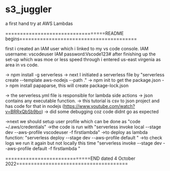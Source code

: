 # s3_juggler
a first hand try at AWS Lambdas

==================================README begins========================================

first i created an IAM user which i linked to my vs code console.
IAM username: vscodeuser  IAM password:Vscode123#
after finishing up the set-up which was moe or less speed through i entered us-east virgenia as area in vs code.

-> npm install -g serverless
-> next I initiated a serverless file by "serverless create --template aws-nodejs --path ."
-> npm init to get the package.json
-> npm install papaparse, this will create package-lock.json

-> the serverless.yml file is responsible for lambda side actions
-> json contains any executable function.
-> this tutorial is csv to json project and has code for that in nodejs (https://www.youtube.com/watch?v=BRRxQbSb9bo)
-> did some debugging coz code didnt go as expected

->next we should setup user profile which can be done as "code ~/.aws/credentials"
->the code is run with "serverless invoke local --stage dev --aws-profile vscodeuser -f firstlambda"
->to deploy as lambda function: "serverless deploy --stage dev --aws-profile default "
->to check logs we run it again but not locally this time "serverless invoke --stage dev --aws-profile default -f firstlambda "

=============================END dated 4 October 2022======================================


